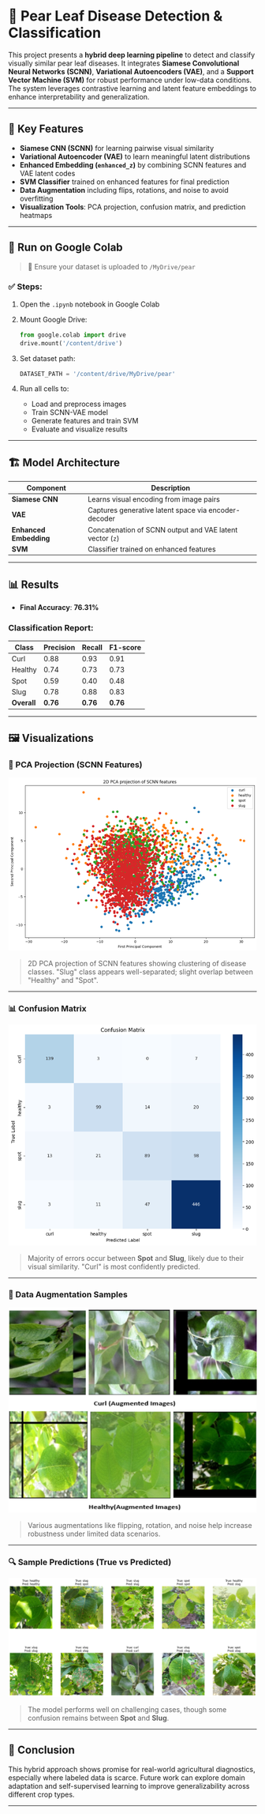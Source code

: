 # 🍐 Pear Leaf Disease Detection & Classification

This project presents a **hybrid deep learning pipeline** to detect and classify visually similar pear leaf diseases. It integrates **Siamese Convolutional Neural Networks (SCNN)**, **Variational Autoencoders (VAE)**, and a **Support Vector Machine (SVM)** for robust performance under low-data conditions. The system leverages contrastive learning and latent feature embeddings to enhance interpretability and generalization.

---

## 🌟 Key Features

- **Siamese CNN (SCNN)** for learning pairwise visual similarity  
- **Variational Autoencoder (VAE)** to learn meaningful latent distributions  
- **Enhanced Embedding (`enhanced_z`)** by combining SCNN features and VAE latent codes  
- **SVM Classifier** trained on enhanced features for final prediction  
- **Data Augmentation** including flips, rotations, and noise to avoid overfitting  
- **Visualization Tools**: PCA projection, confusion matrix, and prediction heatmaps  

---

## 🚀 Run on Google Colab

> 📌 Ensure your dataset is uploaded to `/MyDrive/pear`

### ✅ Steps:

1. Open the `.ipynb` notebook in Google Colab  
2. Mount Google Drive:
   ```python
   from google.colab import drive
   drive.mount('/content/drive')
   ```
3. Set dataset path:
   ```python
   DATASET_PATH = '/content/drive/MyDrive/pear'
   ```
4. Run all cells to:

   - Load and preprocess images  
   - Train SCNN-VAE model  
   - Generate features and train SVM  
   - Evaluate and visualize results  

---

## 🏗️ Model Architecture

| Component              | Description                                              |
| ---------------------- | -------------------------------------------------------- |
| **Siamese CNN**        | Learns visual encoding from image pairs                  |
| **VAE**                | Captures generative latent space via encoder-decoder     |
| **Enhanced Embedding** | Concatenation of SCNN output and VAE latent vector (`z`) |
| **SVM**                | Classifier trained on enhanced features                  |

---

## 📊 Results

- **Final Accuracy**: **76.31%**

### Classification Report:

| Class       | Precision | Recall   | F1-score |
| ----------- | --------- | -------- | -------- |
| Curl        | 0.88      | 0.93     | 0.91     |
| Healthy     | 0.74      | 0.73     | 0.73     |
| Spot        | 0.59      | 0.40     | 0.48     |
| Slug        | 0.78      | 0.88     | 0.83     |
| **Overall** | **0.76**  | **0.76** | **0.76** |

---

## 🖼️ Visualizations

### 🔷 PCA Projection (SCNN Features)

![PCA Projection](img/PCA%20projection.png)

> 2D PCA projection of SCNN features showing clustering of disease classes. "Slug" class appears well-separated; slight overlap between "Healthy" and "Spot".

---

### 📊 Confusion Matrix

![Confusion Matrix](img/confusion%20matrix.png)

> Majority of errors occur between **Spot** and **Slug**, likely due to their visual similarity. "Curl" is most confidently predicted.

---

### 🌱 Data Augmentation Samples

![Data Augmentation](img/data_aug.png)

> Various augmentations like flipping, rotation, and noise help increase robustness under limited data scenarios.

---

### 🔍 Sample Predictions (True vs Predicted)

![Sample Predictions](img/result.png)

> The model performs well on challenging cases, though some confusion remains between **Spot** and **Slug**.

---

## 🧠 Conclusion

This hybrid approach shows promise for real-world agricultural diagnostics, especially where labeled data is scarce. Future work can explore domain adaptation and self-supervised learning to improve generalizability across different crop types.

---
